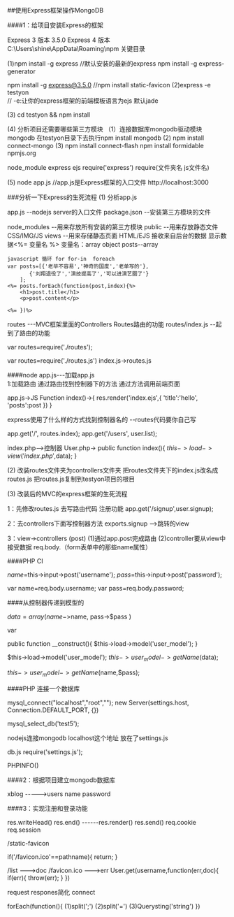 ##使用Express框架操作MongoDB

####1：给项目安装Express的框架

Express 3 版本   3.5.0
Express 4 版本   
C:\Users\shine\AppData\Roaming\npm   关键目录

(1)npm install -g express   //默认安装的最新的express
   npm install -g express-generator

   npm install -g express@3.5.0  //npm install static-favicon
(2)express -e testyon  
   // -e:让你的express框架的前端模板语言为ejs  默认jade

(3)  cd testyon && npm install

(4)  分析项目还需要哪些第三方模块
     （1）连接数据库mongodb驱动模块 mongodb
          在testyon目录下去执行npm install mongodb
      (2) npm install connect-mongo
      (3) npm install connect-flash
          npm install formidable
npmjs.org

node_module  express ejs  require('express')
                          require(文件夹名 js文件名)

(5)  node app.js  //app.js是Express框架的入口文件
     http://localhost:3000

###分析一下Express的生死流程
(1) 分析app.js

app.js --nodejs server的入口文件
package.json --安装第三方模块的文件

node_modules --用来存放所有安装的第三方模块
public  --用来存放静态文件 CSS/IMG/JS
views   --用来存储静态页面 HTML/EJS
          接收来自后台的数据 显示数据<%= 变量名 %>
          <?php echo $name;?>
          变量名：array object posts--array

	javascript 循环 for for-in  foreach
	var posts=[{'老毕不容易','神奇的国度','老单写的'},
		   {'刘翔退役了','演技提高了','可以进演艺圈了'}
		];
	<%= posts.forEach(function(post,index){%>
		<h1>post.title</h1>
		<p>post.content</p>

	<%= })%>

routes ---MVC框架里面的Controllers  Routes路由的功能
routes/index.js  --起到了路由的功能

var routes=require('./routes');

var routes=require('./routes.js') index.js->routes.js

####node app.js---加载app.js  
1:加载路由 通过路由找到控制器下的方法 通过方法调用前端页面

app.js->JS Function index()->{
	res.render('index.ejs',{
			'title':'hello',
                        'posts':post
			})
}

express使用了什么样的方式找到控制器名的 --routes代码要你自己写

app.get('/', routes.index);
app.get('/users', user.list);

index.php-->控制器 User.php-> 
public function index(){
	$this->load->view('index.php',$data);
}

(2) 改装routes文件夹为controllers文件夹
    把routes文件夹下的index.js改名成routes.js
    把routes.js复制到testyon项目的根目

(3) 改装后的MVC的express框架的生死流程

1：先修改routes.js 去写路由代码
   注册功能
   app.get('/signup',user.signup);

2：去controllers下面写控制器方法
   exports.signup -->跳转的view

3：view->controllers  (post)
   (1)通过app.post完成路由
   (2)controller要从view中接受数据 
      req.body.（form表单中的那些name属性）

####PHP CI

$name=$this->input->post('username');
$pass=$this->input->post('password');

var name=req.body.username;
var pass=req.body.password;

####从控制器传递到模型的

$data=array(
	name->$name,
	pass->$pass
)

var 

public function __construct(){
	$this->load->model('user_model');
}

$this->load->model('user_model');
$this->user_model->getName($data);

$this->user_model->getName($name,$pass);

####PHP 连接一个数据库

mysql_connect("localhost","root","");
new Server(settings.host, Connection.DEFAULT_PORT, {})

mysql_select_db('test5');

nodejs连接mongodb
localhost这个地址 放在了settings.js

db.js
require('settings.js');

PHPINFO()




####2：根据项目建立mongodb数据库

xblog
----->users name password

####3：实现注册和登录功能


res.writeHead()
res.end()   ------res.render()  res.send()
req.cookie
req.session

/static-favicon

if('/favicon.ico'==pathname){
	return;
}

/list --->doc
/favicon.ico --->err
User.get(username,function(err,doc){
	if(err){
		throw(err);
	}
})

request respones简化 connect



forEach(function(){
	(1)split(';')
	(2)split('=')
	(3)Querysting('string')
})